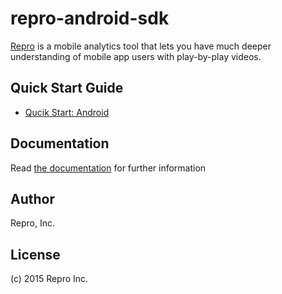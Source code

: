 # repro-android-sdk

[Repro](https://repro.io) is a mobile analytics tool that lets you have much deeper understanding of mobile app users with play-by-play videos.

## Quick Start Guide

- [Qucik Start: Android](http://docs.repro.io/en/quickstart/android)

## Documentation

Read [the documentation](https://docs.repro.io) for further information

## Author

Repro, Inc.

## License

(c) 2015 Repro Inc.
